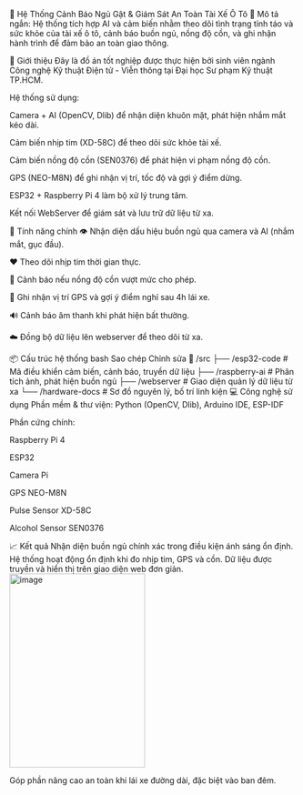 🚗 Hệ Thống Cảnh Báo Ngủ Gật & Giám Sát An Toàn Tài Xế Ô Tô
📌 Mô tả ngắn:
Hệ thống tích hợp AI và cảm biến nhằm theo dõi tình trạng tỉnh táo và sức khỏe của tài xế ô tô, cảnh báo buồn ngủ, nồng độ cồn, và ghi nhận hành trình để đảm bảo an toàn giao thông.

📖 Giới thiệu
Đây là đồ án tốt nghiệp được thực hiện bởi sinh viên ngành Công nghệ Kỹ thuật Điện tử - Viễn thông tại Đại học Sư phạm Kỹ thuật TP.HCM.

Hệ thống sử dụng:

Camera + AI (OpenCV, Dlib) để nhận diện khuôn mặt, phát hiện nhắm mắt kéo dài.

Cảm biến nhịp tim (XD-58C) để theo dõi sức khỏe tài xế.

Cảm biến nồng độ cồn (SEN0376) để phát hiện vi phạm nồng độ cồn.

GPS (NEO-M8N) để ghi nhận vị trí, tốc độ và gợi ý điểm dừng.

ESP32 + Raspberry Pi 4 làm bộ xử lý trung tâm.

Kết nối WebServer để giám sát và lưu trữ dữ liệu từ xa.

🔧 Tính năng chính
👁️ Nhận diện dấu hiệu buồn ngủ qua camera và AI (nhắm mắt, gục đầu).

❤️ Theo dõi nhịp tim thời gian thực.

🍺 Cảnh báo nếu nồng độ cồn vượt mức cho phép.

📍 Ghi nhận vị trí GPS và gợi ý điểm nghỉ sau 4h lái xe.

🔊 Cảnh báo âm thanh khi phát hiện bất thường.

☁️ Đồng bộ dữ liệu lên webserver để theo dõi từ xa.

📦 Cấu trúc hệ thống
bash
Sao chép
Chỉnh sửa
📁 /src
├── /esp32-code        # Mã điều khiển cảm biến, cảnh báo, truyền dữ liệu
├── /raspberry-ai      # Phân tích ảnh, phát hiện buồn ngủ
├── /webserver         # Giao diện quản lý dữ liệu từ xa
└── /hardware-docs     # Sơ đồ nguyên lý, bố trí linh kiện
💻 Công nghệ sử dụng
Phần mềm & thư viện: Python (OpenCV, Dlib), Arduino IDE, ESP-IDF

Phần cứng chính:

Raspberry Pi 4

ESP32

Camera Pi

GPS NEO-M8N

Pulse Sensor XD-58C

Alcohol Sensor SEN0376

📈 Kết quả
Nhận diện buồn ngủ chính xác trong điều kiện ánh sáng ổn định.
Hệ thống hoạt động ổn định khi đo nhịp tim, GPS và cồn.
Dữ liệu được truyền và hiển thị trên giao diện web đơn giản.
<img width="238" height="341" alt="image" src="https://github.com/user-attachments/assets/aa95fb0e-1cdf-4ebe-87eb-1de14ca5b674" />

Góp phần nâng cao an toàn khi lái xe đường dài, đặc biệt vào ban đêm.
